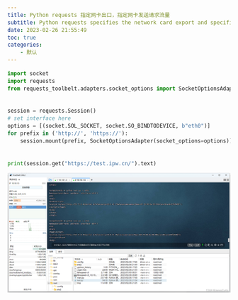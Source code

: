```yaml
---
title: Python requests 指定网卡出口，指定网卡发送请求流量
subtitle: Python requests specifies the network card export and specifies the network card to send request traffic.
date: 2023-02-26 21:55:49
toc: true
categories: 
    - 默认
---
```


```python
import socket
import requests
from requests_toolbelt.adapters.socket_options import SocketOptionsAdapter


session = requests.Session()
# set interface here
options = [(socket.SOL_SOCKET, socket.SO_BINDTODEVICE, b"eth0")]
for prefix in ('http://', 'https://'):
    session.mount(prefix, SocketOptionsAdapter(socket_options=options))


print(session.get("https://test.ipw.cn/").text)

```

![16936361955351693636194706.png](https://raw.githubusercontent.com/james-curtis/james-curtis.github.io/main/static/images/16936361955351693636194706.png)